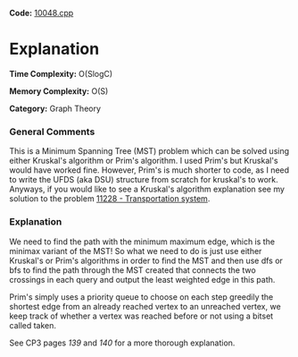 **Code:** [10048.cpp](./10048.cpp)

# Explanation

**Time Complexity:** O(SlogC)

**Memory Complexity:** O(S)

**Category:** Graph Theory

### General Comments

This is a Minimum Spanning Tree (MST) problem which can be solved using either Kruskal's algorithm or Prim's algorithm. I used Prim's but Kruskal's would have worked fine. However, Prim's is much shorter to code, as I need to write the UFDS (aka DSU) structure from scratch for kruskal's to work. Anyways, if you would like to see a Kruskal's algorithm explanation see my solution to the problem [11228 - Transportation system](../11228_Transportation_system).

### Explanation

We need to find the path with the minimum maximum edge, which is the minimax variant of the MST! So what we need to do is just use either Kruskal's or Prim's algorithms in order to find the MST and then use dfs or bfs to find the path through the MST created that connects the two crossings in each query and output the least weighted edge in this path.

Prim's simply uses a priority queue to choose on each step greedily the shortest edge from an already reached vertex to an unreached vertex, we keep track of whether a vertex was reached before or not using a bitset called taken.

See CP3 pages *139* and *140* for a more thorough explanation.
